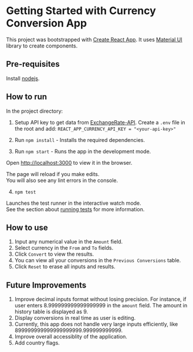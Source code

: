# Getting Started with Currency Conversion App

This project was bootstrapped with [Create React App](https://github.com/facebook/create-react-app). It uses [Material UI](https://mui.com/material-ui/) library to create components.

## Pre-requisites
Install [nodejs](https://nodejs.org/en/download).

## How to run

In the project directory:

1. Setup API key to get data from [ExchangeRate-API](https://www.exchangerate-api.com/). Create a `.env` file in the root and add:
`REACT_APP_CURRENCY_API_KEY = "<your-api-key>"`

2. Run `npm install` - Installs the required dependencies.
3. Run `npm start` - Runs the app in the development mode.

Open [http://localhost:3000](http://localhost:3000) to view it in the browser.

The page will reload if you make edits.\
You will also see any lint errors in the console.

4. `npm test`

Launches the test runner in the interactive watch mode.\
See the section about [running tests](https://facebook.github.io/create-react-app/docs/running-tests) for more information.

## How to use

1. Input any numerical value in the `Amount` field.
2. Select currency in the `From` and `To` fields.
3. Click `Convert` to view the results.
4. You can view all your conversions in the `Previous Conversions` table.
5. Click `Reset` to erase all inputs and results.


## Future Improvements

1. Improve decimal inputs format without losing precision. For instance, if user enters 8.999999999999999999 in the `amount` field. The amount in history table is displayed as 9.
2. Display conversions in real time as user is editing.
3. Currently, this app does not handle very large inputs efficiently, like 899999999999999999999.999999999999.
3. Improve overall accessiblity of the application.
4. Add country flags.